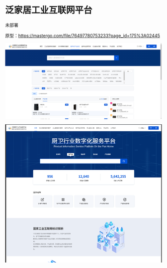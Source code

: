 # 泛家居工业互联网平台

未部署

原型：https://mastergo.com/file/76497780753233?page_id=175%3A02445

<!-- http://172.16.0.239:3000/LC_Dev/web_portal -->

![img](img/泛家居工业互联网平台-1.jpg)

![img](img/泛家居工业互联网平台-2.jpg)